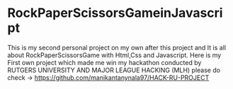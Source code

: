 # RockPaperScissorsGameinJavascript  
This is my second personal project on my own after this project and It is all about RockPaperScissorsGame  with Html,Css and Javascript.
Here is my First own project which made me win my hackathon conducted by RUTGERS UNIVERSITY AND MAJOR LEAGUE HACKING (MLH) please do check -> https://github.com/manikantanynala97/HACK-RU-PROJECT
